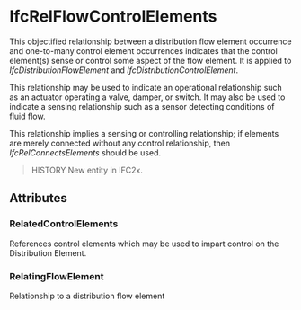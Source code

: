 # IfcRelFlowControlElements

This objectified relationship between a distribution flow element occurrence and one-to-many control element occurrences indicates that the control element(s) sense or control some aspect of the flow element. It is applied to _IfcDistributionFlowElement_ and _IfcDistributionControlElement_.

This relationship may be used to indicate an operational relationship such as an actuator operating a valve, damper, or switch. It may also be used to indicate a sensing relationship such as a sensor detecting conditions of fluid flow.

This relationship implies a sensing or controlling relationship; if elements are merely connected without any control relationship, then _IfcRelConnectsElements_ should be used.

> HISTORY New entity in IFC2x.
>

## Attributes

### RelatedControlElements
References control elements which may be used to impart control on the Distribution Element.

### RelatingFlowElement
Relationship to a distribution flow element
